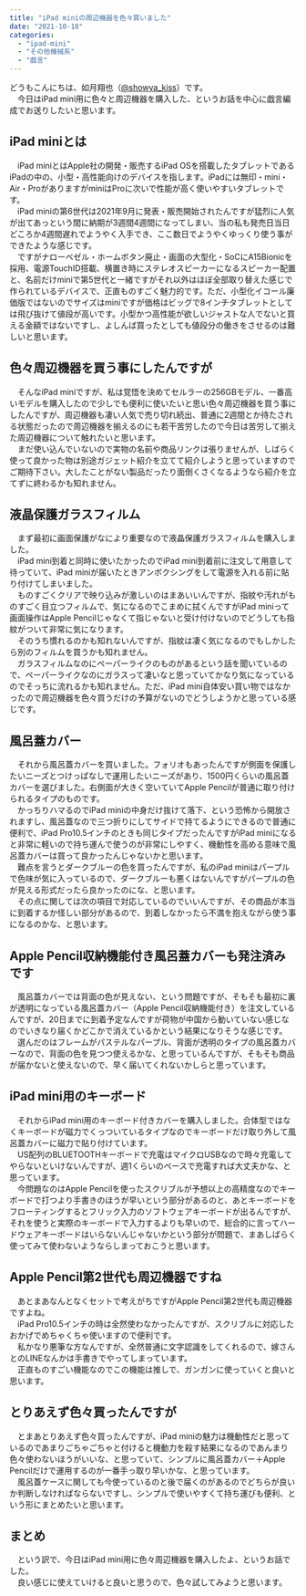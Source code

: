 ```yaml
---
title: "iPad miniの周辺機器を色々買いました"
date: "2021-10-18"
categories: 
  - "ipad-mini"
  - "その他機械系"
  - "戯言"
---
```


どうもこんにちは、如月翔也（[@showya\_kiss](http://twitter.com/showya_kiss)）です。  
　今日はiPad mini用に色々と周辺機器を購入した、というお話を中心に戯言編成でお送りしたいと思います。  

## iPad miniとは

　iPad miniとはApple社の開発・販売するiPad OSを搭載したタブレットであるiPadの中の、小型・高性能向けのデバイスを指します。iPadには無印・mini・Air・ProがありますがminiはProに次いで性能が高く使いやすいタブレットです。  
　iPad miniの第6世代は2021年9月に発表・販売開始されたんですが猛烈に人気が出てあっという間に納期が3週間4週間になってしまい、当の私も発売日当日どころか4週間遅れでようやく入手でき、ここ数日でようやくゆっくり使う事ができたような感じです。  
　ですがナローベゼル・ホームボタン廃止・画面の大型化・SoCにA15Bionicを採用、電源TouchID搭載、横置き時にステレオスピーカーになるスピーカー配置と、名前だけminiで第5世代と一緒ですがそれ以外はほぼ全部取り替えた感じで作られているデバイスで、正直ものすごく魅力的です。ただ、小型化イコール廉価版ではないのでサイズはminiですが価格はビッグで8インチタブレットとしては飛び抜けて値段が高いです。小型かつ高性能が欲しいジャストな人でないと買える金額ではないですし、よしんば買ったとしても値段分の働きをさせるのは難しいと思います。  

## 色々周辺機器を買う事にしたんですが

　そんなiPad miniですが、私は覚悟を決めてセルラーの256GBモデル、一番高いモデルを購入したので少しでも便利に使いたいと思い色々周辺機器を買う事にしたんですが、周辺機器も凄い人気で売り切れ続出、普通に2週間とか待たされる状態だったので周辺機器を揃えるのにも若干苦労したので今日は苦労して揃えた周辺機器について触れたいと思います。  
　まだ使い込んでいないので実物の名前や商品リンクは張りませんが、しばらく使って良かった物は別途ガジェット紹介を立てて紹介しようと思っていますのでご期待下さい。大したことがない製品だったり面倒くさくなるようなら紹介を立てずに終わるかも知れません。  

## 液晶保護ガラスフィルム

　まず最初に画面保護がなにより重要なので液晶保護ガラスフィルムを購入しました。  
　iPad mini到着と同時に使いたかったのでiPad mini到着前に注文して用意して待っていて、iPad miniが届いたときアンボクシングをして電源を入れる前に貼り付けてしまいました。  
　ものすごくクリアで映り込みが激しいのはまあいいんですが、指紋や汚れがものすごく目立つフィルムで、気になるのでこまめに拭くんですがiPad miniって画面操作はApple Pencilじゃなくて指じゃないと受け付けないのでどうしても指紋がついて非常に気になります。  
　そのうち慣れるのかも知れないんですが、指紋は凄く気になるのでもしかしたら別のフィルムを買うかも知れません。  
　ガラスフィルムなのにペーパーライクのものがあるという話を聞いているので、ペーパーライクなのにガラスって凄いなと思っていてかなり気になっているのでそっちに流れるかも知れません。ただ、iPad mini自体安い買い物ではなかったので周辺機器を色々買うだけの予算がないのでどうしようかと思っている感じです。  

## 風呂蓋カバー

　それから風呂蓋カバーを買いました。フォリオもあったんですが側面を保護したいニーズとつけっぱなしで運用したいニーズがあり、1500円くらいの風呂蓋カバーを選びました。右側面が大きく空いていてApple Pencilが普通に取り付けられるタイプのものです。  
　かっちりハマるのでiPad miniの中身だけ抜けて落下、という恐怖から開放されますし、風呂蓋なので三つ折りにしてサイドで持てるようにできるので普通に便利で、iPad Pro10.5インチのときも同じタイプだったんですがiPad miniになると非常に軽いので持ち運んで使うのが非常にしやすく、機動性を高める意味で風呂蓋カバーは買って良かったんじゃないかと思います。  
　難点を言うとダークブルーの色を買ったんですが、私のiPad miniはパープルで色味が気に入っているので、ダークブルーも悪くはないんですがパープルの色が見える形式だったら良かったのにな、と思います。  
　その点に関しては次の項目で対応しているのでいいんですが、その商品が本当に到着するか怪しい部分があるので、到着しなかったら不満を抱えながら使う事になるのかな、と思います。  

## Apple Pencil収納機能付き風呂蓋カバーも発注済みです

　風呂蓋カバーでは背面の色が見えない、という問題ですが、そもそも最初に裏が透明になっている風呂蓋カバー（Apple Pencil収納機能付き）を注文しているんですが、20日までに到着予定なんですが荷物が中国から動いていない感じなのでいきなり届くかどこかで消えているかという結果になりそうな感じです。  
　選んだのはフレームがパステルなパープル、背面が透明のタイプの風呂蓋カバーなので、背面の色を見つつ使えるかな、と思っているんですが、そもそも商品が届かないと使えないので、早く届いてくれないかしらと思っています。  

## iPad mini用のキーボード

　それからiPad mini用のキーボード付きカバーを購入しました。合体型ではなくキーボードが磁力でくっついているタイプなのでキーボードだけ取り外して風呂蓋カバーに磁力で貼り付けています。  
　US配列のBLUETOOTHキーボードで充電はマイクロUSBなので時々充電してやらないといけないんですが、週1くらいのペースで充電すれば大丈夫かな、と思っています。  
　今問題なのはApple Pencilを使ったスクリブルが予想以上の高精度なのでキーボードで打つより手書きのほうが早いという部分があるのと、あとキーボードをフローティングするとフリック入力のソフトウェアキーボードが出るんですが、それを使うと実際のキーボードで入力するよりも早いので、総合的に言ってハードウェアキーボードはいらないんじゃないかという部分が問題で、まあしばらく使ってみて使わないようならしまっておこうと思います。  

## Apple Pencil第2世代も周辺機器ですね

　あとまあなんとなくセットで考えがちですがApple Pencil第2世代も周辺機器ですよね。  
　iPad Pro10.5インチの時は全然使わなかったんですが、スクリブルに対応したおかげでめちゃくちゃ使いますので便利です。  
　私かなり悪筆な方なんですが、全然普通に文字認識をしてくれるので、嫁さんとのLINEなんかは手書きでやってしまっています。  
　正直ものすごい機能なのでこの機能は推しで、ガンガンに使っていくと良いと思います。  

## とりあえず色々買ったんですが

　とまあとりあえず色々買ったんですが、iPad miniの魅力は機動性だと思っているのであまりごちゃごちゃと付けると機動力を殺す結果になるのであんまり色々使わないほうがいいな、と思っていて、シンプルに風呂蓋カバー＋Apple Pencilだけで運用するのが一番手っ取り早いかな、と思っています。  
　風呂蓋ケースに関しても今使っているのと後で届くのがあるのでどちらが良いか判断しなければならないですし、シンプルで使いやすくて持ち運びも便利、という形にまとめたいと思います。  

## まとめ

　という訳で、今日はiPad mini用に色々周辺機器を購入したよ、というお話でした。  
　良い感じに使えていけると良いと思うので、色々試してみようと思います。
